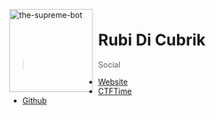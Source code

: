 <img width="150" height="150" align="left" style="float: left; margin: 0 10px 0 0;" alt="the-supreme-bot" src="https://e1.pngegg.com/pngimages/5/913/png-clipart-circulos-round-red-and-white-light-illustration-thumbnail.png">

# Rubi Di Cubrik

> Social
*   [Website](http://rubidicubrik.it)
*   [CTFTime](https://ctftime.org/team/168156)
*   [Github](https://github.com/RubiDiCubrik)

## 

